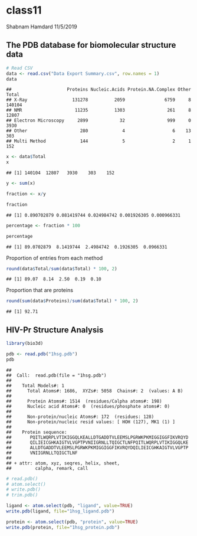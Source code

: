 class11
================
Shabnam Hamdard
11/5/2019

## The PDB database for biomolecular structure data

``` r
# Read CSV
data <- read.csv("Data Export Summary.csv", row.names = 1)
data
```

    ##                     Proteins Nucleic.Acids Protein.NA.Complex Other  Total
    ## X-Ray                 131278          2059               6759     8 140104
    ## NMR                    11235          1303                261     8  12807
    ## Electron Microscopy     2899            32                999     0   3930
    ## Other                    280             4                  6    13    303
    ## Multi Method             144             5                  2     1    152

``` r
x <- data$Total
x
```

    ## [1] 140104  12807   3930    303    152

``` r
y <- sum(x)

fraction <- x/y

fraction
```

    ## [1] 0.890702879 0.081419744 0.024984742 0.001926305 0.000966331

``` r
percentage <- fraction * 100

percentage
```

    ## [1] 89.0702879  8.1419744  2.4984742  0.1926305  0.0966331

Proportion of entries from each method

``` r
round(data$Total/sum(data$Total) * 100, 2)
```

    ## [1] 89.07  8.14  2.50  0.19  0.10

Proportion that are proteins

``` r
round(sum(data$Proteins)/sum(data$Total) * 100, 2)
```

    ## [1] 92.71

## HIV-Pr Structure Analysis

``` r
library(bio3d)

pdb <- read.pdb("1hsg.pdb")
pdb
```

    ## 
    ##  Call:  read.pdb(file = "1hsg.pdb")
    ## 
    ##    Total Models#: 1
    ##      Total Atoms#: 1686,  XYZs#: 5058  Chains#: 2  (values: A B)
    ## 
    ##      Protein Atoms#: 1514  (residues/Calpha atoms#: 198)
    ##      Nucleic acid Atoms#: 0  (residues/phosphate atoms#: 0)
    ## 
    ##      Non-protein/nucleic Atoms#: 172  (residues: 128)
    ##      Non-protein/nucleic resid values: [ HOH (127), MK1 (1) ]
    ## 
    ##    Protein sequence:
    ##       PQITLWQRPLVTIKIGGQLKEALLDTGADDTVLEEMSLPGRWKPKMIGGIGGFIKVRQYD
    ##       QILIEICGHKAIGTVLVGPTPVNIIGRNLLTQIGCTLNFPQITLWQRPLVTIKIGGQLKE
    ##       ALLDTGADDTVLEEMSLPGRWKPKMIGGIGGFIKVRQYDQILIEICGHKAIGTVLVGPTP
    ##       VNIIGRNLLTQIGCTLNF
    ## 
    ## + attr: atom, xyz, seqres, helix, sheet,
    ##         calpha, remark, call

``` r
# read.pdb()
# atom.select()
# write.pdb()
# trim.pdb()
```

``` r
ligand <- atom.select(pdb, "ligand", value=TRUE)
write.pdb(ligand, file="1hsg_ligand.pdb")
```

``` r
protein <- atom.select(pdb, "protein", value=TRUE)
write.pdb(protein, file="1hsg_protein.pdb")
```
